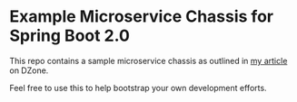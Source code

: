 # Example Microservice Chassis for Spring Boot 2.0

This repo contains a sample microservice chassis as outlined in [my article](https://dzone.com/articles/building-a-microservice-chassis-with-spring-boot-a) on DZone.

Feel free to use this to help bootstrap your own development efforts.
